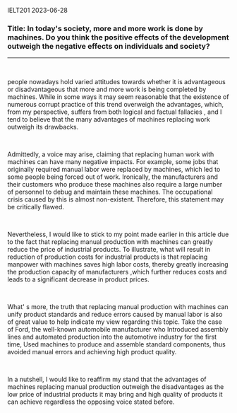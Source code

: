 IELT201 2023-06-28

### Title: In today's society, more and more work is done by machines. Do you think the positive effects of the development outweigh the negative effects on individuals and society?

---

<br/>

people nowadays hold varied attitudes towards whether it is advantageous or disadvantageous that more and more work is being completed by machines. While in some ways it may seem reasonable that the existence of numerous corrupt practice of this trend overweigh the advantages, which, from my perspective, suffers from both logical and factual fallacies , and I tend to believe that the many advantages of machines replacing work outweigh its drawbacks.

<br/>

Admittedly, a voice may arise, claiming that replacing human work with machines can have many negative impacts. For example, some jobs that originally required manual labor were replaced by machines, which led to some people being forced out of work. Ironically, the manufacturers and their customers who produce these machines also require a large number of personnel to debug and maintain these machines. The occupational crisis caused by this is almost non-existent. Therefore, this statement may be critically flawed. 

<br/>

Nevertheless, I would like to stick to my point made earlier in this article due to the fact that replacing manual production with machines can greatly reduce the price of industrial products. To illustrate, what will result in reduction of production costs for industrial products is that replacing manpower with machines saves high labor costs, thereby greatly increasing the production capacity of manufacturers ,which further reduces costs and leads to a significant decrease in product prices.

<br/>

What' s more, the truth that replacing manual production with machines can unify product standards and reduce errors caused by manual labor is also of great value to help indicate my view regarding this topic. Take the case of Ford, the well-known automobile manufacturer who Introduced assembly lines and automated production into the automotive industry for the first time, Used machines to produce and assemble standard components, thus avoided manual errors and achieving high product quality.

<br/>

In a nutshell, I would like to reaffirm my stand that the advantages of machines replacing manual production outweigh the disadvantages as the low price of industrial products it may bring and high quality of products it can achieve regardless the opposing voice stated before.